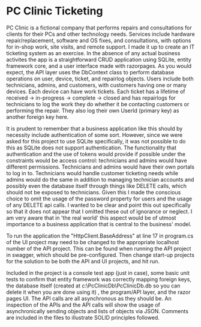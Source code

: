 # PC Clinic Ticketing

PC Clinic is a fictional company that performs repairs and consultations for clients for their PCs and other technology needs. Services include hardware repair/replacement, software and OS fixes, and consultations, with options for in-shop work, site visits, and remote support.
I made it up to create an IT ticketing system as an exercise. In the absence of any actual business activites the app is a straightforward CRUD application using SQLite, entity framework core, and a user interface made with razorpages.
As you would expect, the API layer uses the DbContext class to perform database operations on user, device, ticket, and repairlog objects. Users include both technicians, admins, and customers, with customers having one or many devices. Each device can have work tickets.
Each ticket has a lifetime of received -> in-progress -> complete -> closed and has repairlogs for technicians to log the work they do whether it be contacting customers or performing the repair. They also log their own UserId (primary key) as another foreign key here.

It is prudent to remember that a business application like this should by necessity include authentication of some sort. However, since we were asked for this project to use SQLite specifically, it was not possible to do this as SQLite does not support authentication.
The functionality that authentication and the use of tokens would provide if possible under the constraints would be access control: technicians and admins would have different permissions. Technicians and admins would have their own portals to log in to.
Technicians would handle customer ticketing needs while admins would do the same in addition to managing technician accounts and possibly even the database itself through things like DELETE calls, which should not be exposed to technicians.
Given this I made the conscious choice to omit the usage of the password property for users and the usage of any DELETE api calls. I wanted to be clear and point this out specifically so that it does not appear that I omitted these out of ignorance or neglect.
I am very aware that in 'the real world' this aspect would be of utmost importance to a business application that is central to the business' model.

To run the application the "HttpClient.BaseAddress" at line 17 in program.cs of the UI project may need to be changed to the appropriate localhost number of the API project. This can be found when running the API project in swagger, which should be pre-configured.
Then change start-up projects for the solution to be both the API and UI projects, and hit run.

Included in the project is a console test app (just in case), some basic unit tests to confirm that entity framework was correctly mapping foreign keys, the database itself (created at c:\\PcClinicDb\\PcClinicDb.db so you can delete it when you are done using it) , the program/API layer, and the razor pages UI.
The API calls are all asynchronous as they should be. An inspection of the APIs and the API calls will show the usage of asynchronically sending objects and lists of objects via JSON. Comments are included in the files to illustrate SOLID principles followed.